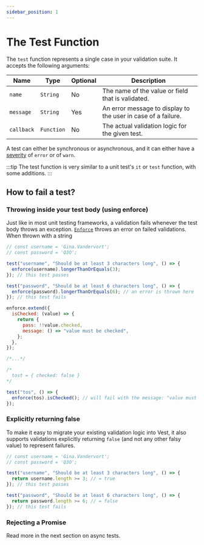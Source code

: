 ```yaml
---
sidebar_position: 1
---
```


# The Test Function

The `test` function represents a single case in your validation suite. It accepts the following arguments:

| Name       | Type       | Optional | Description                                                   |
| ---------- | ---------- | -------- | ------------------------------------------------------------- |
| `name`     | `String`   | No       | The name of the value or field that is validated.             |
| `message`  | `String`   | Yes      | An error message to display to the user in case of a failure. |
| `callback` | `Function` | No       | The actual validation logic for the given test.               |

A test can either be synchronous or asynchronous, and it can either have a [severity](./warn_only_tests.md) of `error` or of `warn`.

:::tip
The test function is very similar to a unit test's `it` or `test` function, with some additions.
:::

## How to fail a test?

### Throwing inside your test body (using enforce)

Just like in most unit testing frameworks, a validation fails whenever the test body throws an exception. [`Enforce`](../enforce/enforce.md) throws an error on failed validations.
When thrown with a string

```js
// const username = 'Gina.Vandervort';
// const password = 'Q3O';

test("username", "Should be at least 3 characters long", () => {
  enforce(username).longerThanOrEquals(3);
}); // this test passes

test("password", "Should be at least 6 characters long", () => {
  enforce(password).longerThanOrEquals(6); // an error is thrown here
}); // this test fails
```

```js
enforce.extend({
  isChecked: (value) => {
    return {
      pass: !!value.checked,
      message: () => "value must be checked",
    };
  },
});

/*...*/

/*
  tost = { checked: false }
*/

test("tos", () => {
  enforce(tos).isChecked(); // will fail with the message: "value must be checked"
});
```

### Explicitly returning false

To make it easy to migrate your existing validation logic into Vest, it also supports validations explicitly returning `false` (and not any other falsy value) to represent failures.

```js
// const username = 'Gina.Vandervort';
// const password = 'Q3O';

test("username", "Should be at least 3 characters long", () => {
  return username.length >= 3; // = true
}); // this test passes

test("password", "Should be at least 6 characters long", () => {
  return password.length >= 6; // = false
}); // this test fails
```

### Rejecting a Promise

Read more in the next section on async tests.
